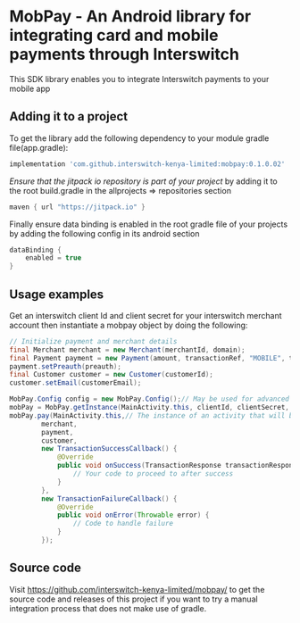# MobPay - An Android library for integrating card and mobile payments through Interswitch

This SDK library enables you to integrate Interswitch payments to your mobile app

## Adding it to a project

To get the library add the following dependency to your module gradle file(app.gradle):

```groovy
implementation 'com.github.interswitch-kenya-limited:mobpay:0.1.0.02'
```

*Ensure that the jitpack io repository is part of your project* by adding it to the root build.gradle in the allprojects => repositories section

```groovy
maven { url "https://jitpack.io" }
```

Finally ensure data binding is enabled in the root gradle file of your projects by adding the following config in its android section

```groovy
dataBinding {
    enabled = true
}
```

## Usage examples

Get an interswitch client Id and client secret for your interswitch merchant account then instantiate a mobpay object by doing the following:

```java
// Initialize payment and merchant details
final Merchant merchant = new Merchant(merchantId, domain);
final Payment payment = new Payment(amount, transactionRef, "MOBILE", terminalId, "CRD", currency, orderId);
payment.setPreauth(preauth);
final Customer customer = new Customer(customerId);
customer.setEmail(customerEmail);

MobPay.Config config = new MobPay.Config();// May be used for advanced configuration, can be null
mobPay = MobPay.getInstance(MainActivity.this, clientId, clientSecret, config);// Instantiate the mobpay library object to make a payment and get the results in the callbacks
mobPay.pay(MainActivity.this,// The instance of an activity that will be active untill the payment is completed
        merchant,
        payment,
        customer,
        new TransactionSuccessCallback() {
            @Override
            public void onSuccess(TransactionResponse transactionResponse) {
                // Your code to proceed to after success
            }
        },
        new TransactionFailureCallback() {
            @Override
            public void onError(Throwable error) {
                // Code to handle failure
            }
        });
```

## Source code

Visit https://github.com/interswitch-kenya-limited/mobpay/ to get the source code and releases of this project if you want to try a manual integration process that does not make use of gradle.
